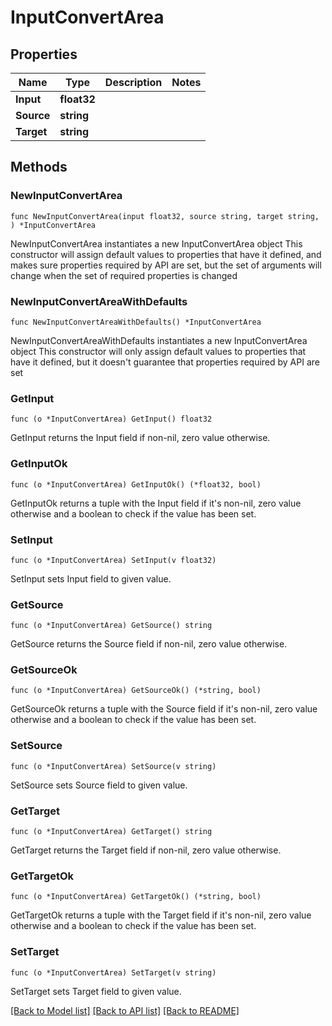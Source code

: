 # InputConvertArea

## Properties

Name | Type | Description | Notes
------------ | ------------- | ------------- | -------------
**Input** | **float32** |  | 
**Source** | **string** |  | 
**Target** | **string** |  | 

## Methods

### NewInputConvertArea

`func NewInputConvertArea(input float32, source string, target string, ) *InputConvertArea`

NewInputConvertArea instantiates a new InputConvertArea object
This constructor will assign default values to properties that have it defined,
and makes sure properties required by API are set, but the set of arguments
will change when the set of required properties is changed

### NewInputConvertAreaWithDefaults

`func NewInputConvertAreaWithDefaults() *InputConvertArea`

NewInputConvertAreaWithDefaults instantiates a new InputConvertArea object
This constructor will only assign default values to properties that have it defined,
but it doesn't guarantee that properties required by API are set

### GetInput

`func (o *InputConvertArea) GetInput() float32`

GetInput returns the Input field if non-nil, zero value otherwise.

### GetInputOk

`func (o *InputConvertArea) GetInputOk() (*float32, bool)`

GetInputOk returns a tuple with the Input field if it's non-nil, zero value otherwise
and a boolean to check if the value has been set.

### SetInput

`func (o *InputConvertArea) SetInput(v float32)`

SetInput sets Input field to given value.


### GetSource

`func (o *InputConvertArea) GetSource() string`

GetSource returns the Source field if non-nil, zero value otherwise.

### GetSourceOk

`func (o *InputConvertArea) GetSourceOk() (*string, bool)`

GetSourceOk returns a tuple with the Source field if it's non-nil, zero value otherwise
and a boolean to check if the value has been set.

### SetSource

`func (o *InputConvertArea) SetSource(v string)`

SetSource sets Source field to given value.


### GetTarget

`func (o *InputConvertArea) GetTarget() string`

GetTarget returns the Target field if non-nil, zero value otherwise.

### GetTargetOk

`func (o *InputConvertArea) GetTargetOk() (*string, bool)`

GetTargetOk returns a tuple with the Target field if it's non-nil, zero value otherwise
and a boolean to check if the value has been set.

### SetTarget

`func (o *InputConvertArea) SetTarget(v string)`

SetTarget sets Target field to given value.



[[Back to Model list]](../README.md#documentation-for-models) [[Back to API list]](../README.md#documentation-for-api-endpoints) [[Back to README]](../README.md)


